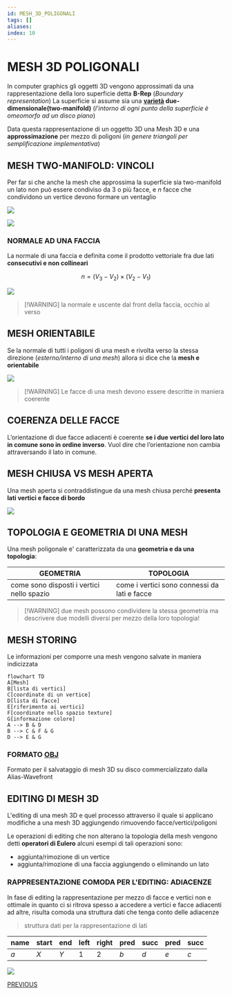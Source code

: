 ```yaml
---
id: MESH_3D_POLIGONALI
tags: []
aliases: 
index: 10
---
```


# MESH 3D POLIGONALI

In computer graphics gli oggetti 3D vengono approssimati da una rappresentazione della loro superficie detta **B-Rep** (*Boundary representation*) 
La superficie si assume sia una **[varietà](https://it.wikipedia.org/wiki/Variet%C3%A0_(geometria)) due-dimensionale(two-manifold)** (*l’intorno di ogni punto della superficie è omeomorfo ad un disco piano*)

Data questa rappresentazione di un oggetto 3D una Mesh 3D e una **approssimazione** per mezzo di poligoni (*in genere triangoli per semplificazione implementativa*)

## MESH TWO-MANIFOLD: VINCOLI

Per far si che anche la mesh che approssima la superficie sia two-manifold un lato non può essere condiviso da 3 o più facce, e $n$ facce che condividono un vertice devono formare un ventaglio

![](Pasted%20image%2020250102185820.png)

![](Pasted%20image%2020250102185829.png)

### NORMALE AD UNA FACCIA

La normale di una faccia e definita come il prodotto vettoriale fra due lati **consecutivi e non collineari**

$$
n= (V_3 - V_2)\times(V_2 - V_1)
$$

![](Pasted%20image%2020250102190013.png)

>[!WARNING] la normale e uscente dal front della faccia, occhio al verso

## MESH ORIENTABILE

Se la normale di tutti i poligoni di una mesh e rivolta verso la stessa direzione (*esterno/interno di una mesh*) allora si dice che la **mesh e orientabile**

![](Pasted%20image%2020250102190226.png)

>[!WARNING] Le facce di una mesh devono essere descritte in maniera coerente

## COERENZA DELLE FACCE

L’orientazione di due facce adiacenti è coerente **se i due vertici del loro lato in comune sono in ordine inverso**. Vuol dire che l’orientazione non cambia attraversando il lato in comune.

## MESH CHIUSA VS MESH APERTA

Una mesh aperta si contraddistingue da una mesh chiusa perché **presenta lati vertici e facce di bordo** 

![](Pasted%20image%2020250102191003.png)

## TOPOLOGIA E GEOMETRIA DI UNA MESH

Una mesh poligonale e' caratterizzata da una **geometria e da una topologia**:

| GEOMETRIA                                     | TOPOLOGIA                                    |
| --------------------------------------------- | -------------------------------------------- |
| come sono disposti i vertici nello spazio<br> | come i vertici sono connessi da lati e facce |

>[!WARNING] due mesh possono condividere la stessa geometria ma descrivere due modelli diversi per mezzo della loro topologia!

## MESH STORING

Le informazioni per comporre una mesh vengono salvate in maniera indicizzata

```mermaid
flowchart TD
A[Mesh]
B[lista di vertici]
C[coordinate di un vertice]
D[lista di facce]
E[riferimento ai vertici]
F[coordinate nello spazio texture]
G[informazione colore]
A --> B & D
B --> C & F & G
D --> E & G
```

### FORMATO [OBJ](https://en.wikipedia.org/wiki/Wavefront_.obj_file)

Formato per il salvataggio di mesh 3D su disco commercializzato dalla Alias-Wavefront


## EDITING DI MESH 3D

L'editing di una mesh 3D e quel processo attraverso il quale si applicano modifiche a una mesh 3D aggiungendo rimuovendo facce/vertici/poligoni 

Le operazioni di editing che non alterano la topologia della mesh vengono detti **operatori di Eulero** alcuni esempi di tali operazioni sono:

- aggiunta/rimozione di un vertice
- aggiunta/rimozione di una faccia aggiungendo o eliminando un lato

### RAPPRESENTAZIONE COMODA PER L'EDITING: ADIACENZE

In fase di editing la rappresentazione per mezzo di facce e vertici non e ottimale in quanto ci si ritrova spesso a accedere a vertici e facce adiacenti ad altre, risulta comoda una struttura dati che tenga conto delle adiacenze

> struttura dati per la rappresentazione di lati

| name | start | end | left | right | pred | succ | pred | succ |
| ---- | ----- | --- | ---- | ----- | ---- | ---- | ---- | ---- |
| $a$  | $X$   | $Y$ | 1    | 2     | $b$  | $d$  | $e$  | $c$  |

![](Pasted%20image%2020250102194324.png)

[PREVIOUS](pages/SHADOWING.md)